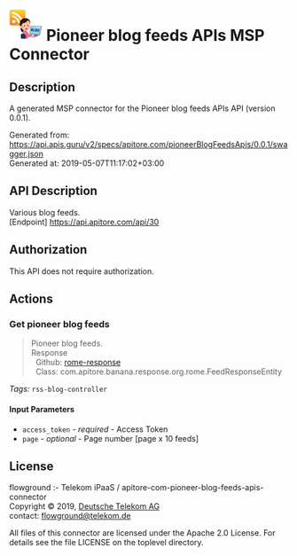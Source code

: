 # ![LOGO](logo.png) Pioneer blog feeds APIs MSP Connector

## Description

A generated MSP connector for the Pioneer blog feeds APIs API (version 0.0.1).

Generated from: https://api.apis.guru/v2/specs/apitore.com/pioneerBlogFeedsApis/0.0.1/swagger.json<br/>
Generated at: 2019-05-07T11:17:02+03:00

## API Description

Various blog feeds.<BR />[Endpoint] https://api.apitore.com/api/30

## Authorization

This API does not require authorization.

## Actions

### Get pioneer blog feeds

> Pioneer blog feeds.<BR />Response<BR />&nbsp; Github: <a href="https://github.com/keigohtr/apitore-response-parent/tree/master/rome-response">rome-response</a><BR />&nbsp; Class: com.apitore.banana.response.org.rome.FeedResponseEntity<BR />

*Tags:* `rss-blog-controller`

#### Input Parameters
* `access_token` - _required_ - Access Token
* `page` - _optional_ - Page number [page x 10 feeds]

## License

flowground :- Telekom iPaaS / apitore-com-pioneer-blog-feeds-apis-connector<br/>
Copyright © 2019, [Deutsche Telekom AG](https://www.telekom.de)<br/>
contact: flowground@telekom.de

All files of this connector are licensed under the Apache 2.0 License. For details
see the file LICENSE on the toplevel directory.
